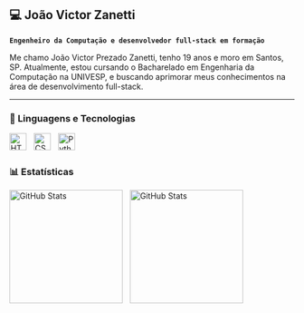 ## 💻 João Victor Zanetti

**`Engenheiro da Computação e desenvolvedor full-stack em formação`**

Me chamo João Victor Prezado Zanetti, tenho 19 anos e moro em Santos, SP. Atualmente, estou cursando o Bacharelado em Engenharia da Computação na UNIVESP, e buscando aprimorar meus conhecimentos na área de desenvolvimento full-stack.

---

### 🤖 Linguagens e Tecnologias

<img 
    align="left" 
    alt="HTML"
    title="HTML" 
    width="30px" 
    style="padding-right: 10px;" 
    src="https://cdn.jsdelivr.net/gh/devicons/devicon@latest/icons/html5/html5-original.svg" 
/>
<img 
    align="left" 
    alt="CSS" 
    title="CSS"
    width="30px" 
    style="padding-right: 10px;" 
    src="https://cdn.jsdelivr.net/gh/devicons/devicon@latest/icons/css3/css3-original.svg" 
/>

<img 
    align="left" 
    alt="Python" 
    title="Python"
    width="30px" 
    style="padding-right: 10px;" 
    src="https://cdn.jsdelivr.net/gh/devicons/devicon@latest/icons/python/python-original.svg" 
/>

<br/>
<br/>

### 📊 Estatísticas

<img 
    align="left" 
    alt="GitHub Stats" 
    height="200" 
    style="padding-right: 10px;" 
    src="https://github-readme-stats.vercel.app/api?username=JPrezado&show_icons=true&theme=tokyonight&include_all_commits=true&locale=pt-br"
/>

<img 
      align="left" 
      alt="GitHub Stats" 
      height="200" 
      src="https://github-readme-stats.vercel.app/api/top-langs/?username=JPrezado&theme=tokyonight&layout=compact&custom_title=Tecnologias&langs_count=9" 
  />


